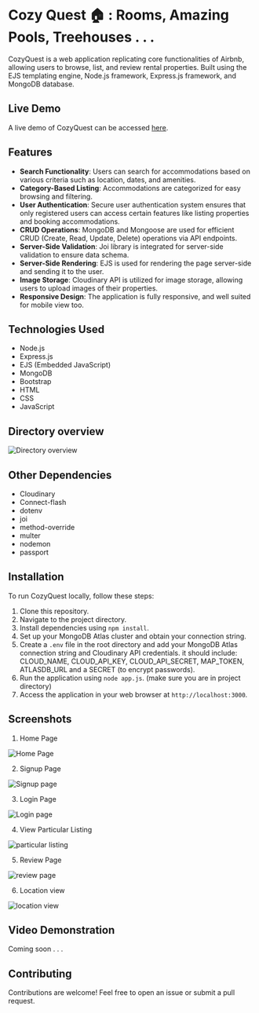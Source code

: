 # Cozy Quest 🏠 : Rooms, Amazing Pools, Treehouses . . . 

CozyQuest is a web application replicating core functionalities of Airbnb, allowing users to browse, list, and review rental properties. Built using the EJS templating engine, Node.js framework, Express.js framework, and MongoDB database.

## Live Demo

A live demo of CozyQuest can be accessed [here](https://cozy-quest.onrender.com/listings).

## Features

- **Search Functionality**: Users can search for accommodations based on various criteria such as location, dates, and amenities.
- **Category-Based Listing**: Accommodations are categorized for easy browsing and filtering.
- **User Authentication**: Secure user authentication system ensures that only registered users can access certain features like listing properties and booking accommodations.
- **CRUD Operations**: MongoDB and Mongoose are used for efficient CRUD (Create, Read, Update, Delete) operations via API endpoints.
- **Server-Side Validation**: Joi library is integrated for server-side validation to ensure data schema.
- **Server-Side Rendering**: EJS is used for rendering the page server-side and sending it to the user.
- **Image Storage**: Cloudinary API is utilized for image storage, allowing users to upload images of their properties.
- **Responsive Design**: The application is fully responsive, and well suited for mobile view too.

## Technologies Used

- Node.js
- Express.js
- EJS (Embedded JavaScript)
- MongoDB
- Bootstrap
- HTML
- CSS
- JavaScript


## Directory overview 
![Directory overview](https://github.com/Mangalam-17/CozyQuest/blob/fec6405323552e68a852bf95880db06f7e5db0c2/preview/Screenshot%202025-04-15%20at%207.59.44%E2%80%AFPM.png)


## Other Dependencies

- Cloudinary
- Connect-flash
- dotenv
- joi
- method-override
- multer
- nodemon
- passport
  
## Installation

To run CozyQuest locally, follow these steps:

1. Clone this repository.
2. Navigate to the project directory.
3. Install dependencies using `npm install`.
4. Set up your MongoDB Atlas cluster and obtain your connection string.
5. Create a `.env` file in the root directory and add your MongoDB Atlas connection string and Cloudinary API credentials.
   it should include: CLOUD_NAME, CLOUD_API_KEY, CLOUD_API_SECRET, MAP_TOKEN, ATLASDB_URL and a SECRET (to encrypt passwords).
7. Run the application using `node app.js`. (make sure you are in project directory)
8. Access the application in your web browser at `http://localhost:3000`.

## Screenshots
1. Home Page

![Home Page](https://github.com/Mangalam-17/CozyQuest/blob/72047c92290b5ddfa53cb05ec82ec551fe240130/preview/Screenshot%202025-04-15%20at%207.28.54%E2%80%AFPM.png)

2. Signup Page

![Signup page](https://github.com/Mangalam-17/CozyQuest/blob/72047c92290b5ddfa53cb05ec82ec551fe240130/preview/Screenshot%202025-04-15%20at%207.29.01%E2%80%AFPM.png)

3. Login Page

![Login page](https://github.com/Mangalam-17/CozyQuest/blob/72047c92290b5ddfa53cb05ec82ec551fe240130/preview/Screenshot%202025-04-15%20at%207.29.08%E2%80%AFPM.png)

4. View Particular Listing

![particular listing](https://github.com/Mangalam-17/CozyQuest/blob/72047c92290b5ddfa53cb05ec82ec551fe240130/preview/Screenshot%202025-04-15%20at%207.29.39%E2%80%AFPM.png)

5. Review Page

![review page](https://github.com/Mangalam-17/CozyQuest/blob/72047c92290b5ddfa53cb05ec82ec551fe240130/preview/Screenshot%202025-04-15%20at%207.30.05%E2%80%AFPM.png)

6. Location view

![location view](https://github.com/Mangalam-17/CozyQuest/blob/72047c92290b5ddfa53cb05ec82ec551fe240130/preview/Screenshot%202025-04-15%20at%207.30.20%E2%80%AFPM.png)



## Video Demonstration
Coming soon . . . 


## Contributing
Contributions are welcome! Feel free to open an issue or submit a pull request.
